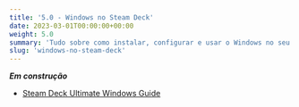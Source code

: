 ```yaml
---
title: '5.0 - Windows no Steam Deck'
date: 2023-03-01T00:00:00+00:00
weight: 5.0
summary: 'Tudo sobre como instalar, configurar e usar o Windows no seu Steam Deck'
slug: 'windows-no-steam-deck'
---
```


**_Em construção_**

- [Steam Deck Ultimate Windows Guide](https://baldsealion.github.io/Steam-Deck-Ultimate-Windows-Guide/)
